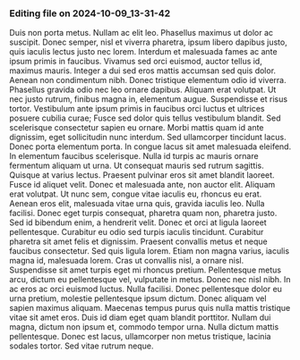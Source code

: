 

### Editing file on 2024-10-09_13-31-42

Duis non porta metus. Nullam ac elit leo. Phasellus maximus ut dolor ac suscipit. Donec semper, nisl et viverra pharetra, ipsum libero dapibus justo, quis iaculis lectus justo nec lorem. Interdum et malesuada fames ac ante ipsum primis in faucibus. Vivamus sed orci euismod, auctor tellus id, maximus mauris. Integer a dui sed eros mattis accumsan sed quis dolor. Aenean non condimentum nibh. Donec tristique elementum odio id viverra. Phasellus gravida odio nec leo ornare dapibus. Aliquam erat volutpat. Ut nec justo rutrum, finibus magna in, elementum augue. Suspendisse et risus tortor. Vestibulum ante ipsum primis in faucibus orci luctus et ultrices posuere cubilia curae;
Fusce sed dolor quis tellus vestibulum blandit. Sed scelerisque consectetur sapien eu ornare. Morbi mattis quam id ante dignissim, eget sollicitudin nunc interdum. Sed ullamcorper tincidunt lacus. Donec porta elementum porta. In congue lacus sit amet malesuada eleifend. In elementum faucibus scelerisque. Nulla id turpis ac mauris ornare fermentum aliquam ut urna.
Ut consequat mauris sed rutrum sagittis. Quisque at varius lectus. Praesent pulvinar eros sit amet blandit laoreet. Fusce id aliquet velit. Donec et malesuada ante, non auctor elit. Aliquam erat volutpat. Ut nunc sem, congue vitae iaculis eu, rhoncus eu erat. Aenean eros elit, malesuada vitae urna quis, gravida iaculis leo. Nulla facilisi. Donec eget turpis consequat, pharetra quam non, pharetra justo. Sed id bibendum enim, a hendrerit velit.
Donec et orci at ligula laoreet pellentesque. Curabitur eu odio sed turpis iaculis tincidunt. Curabitur pharetra sit amet felis et dignissim. Praesent convallis metus et neque faucibus consectetur. Sed quis ligula lorem. Etiam non magna varius, iaculis magna id, malesuada lorem. Cras ut convallis nisl, a ornare nisl. Suspendisse sit amet turpis eget mi rhoncus pretium. Pellentesque metus arcu, dictum eu pellentesque vel, vulputate in metus. Donec nec nisl nibh.
In ac eros ac orci euismod luctus. Nulla facilisi. Donec pellentesque dolor eu urna pretium, molestie pellentesque ipsum dictum. Donec aliquam vel sapien maximus aliquam. Maecenas tempus purus quis nulla mattis tristique vitae sit amet eros. Duis id diam eget quam blandit porttitor. Nullam dui magna, dictum non ipsum et, commodo tempor urna. Nulla dictum mattis pellentesque. Donec est lacus, ullamcorper non metus tristique, lacinia sodales tortor. Sed vitae rutrum neque.


